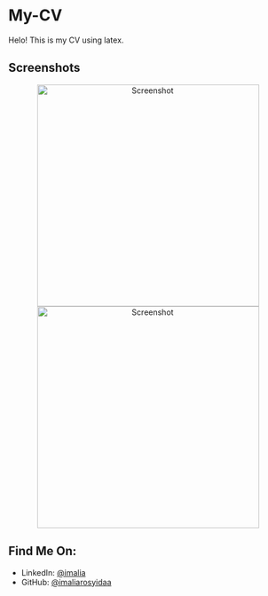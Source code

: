 # My-CV

Helo! This is my CV using latex.


## Screenshots

<p align="center">
    <img alt="Screenshot" src="https://raw.githubusercontent.com/arasgungore/arasgungore-CV/main/jpg/main_001.png" width="400">
    <img alt="Screenshot" src="https://raw.githubusercontent.com/arasgungore/arasgungore-CV/main/jpg/main_001.png" width="400">
</p>



## Find Me On:

* LinkedIn: [@imalia](https://www.linkedin.com/in/imalia)
* GitHub: [@imaliarosyidaa](https://github.com/imaliarosyidaa)
